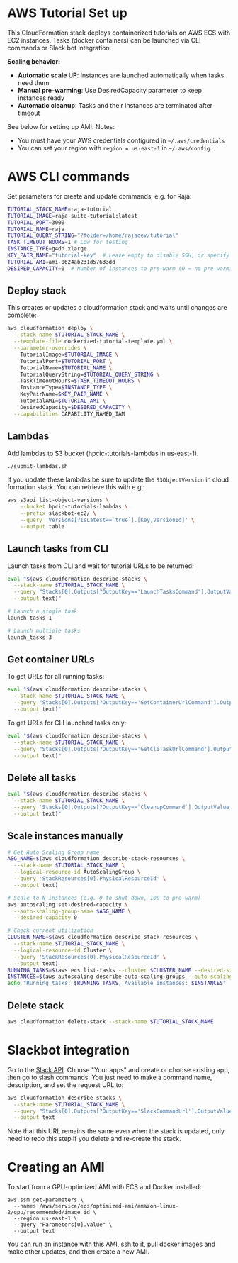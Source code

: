 # AWS Tutorial Set up

This CloudFormation stack deploys containerized tutorials on AWS ECS with EC2 instances.
Tasks (docker containers) can be launched via CLI commands or Slack bot integration.

**Scaling behavior:**
- **Automatic scale UP**: Instances are launched automatically when tasks need them
- **Manual pre-warming**: Use DesiredCapacity parameter to keep instances ready
- **Automatic cleanup**: Tasks and their instances are terminated after timeout

See below for setting up AMI.
Notes:
- You must have your AWS credentials configured in `~/.aws/credentials`
- You can set your region with `region = us-east-1` in `~/.aws/config`.

# AWS CLI commands
Set parameters for create and update commands, e.g. for Raja:
``` bash
TUTORIAL_STACK_NAME=raja-tutorial
TUTORIAL_IMAGE=raja-suite-tutorial:latest
TUTORIAL_PORT=3000
TUTORIAL_NAME=raja
TUTORIAL_QUERY_STRING="?folder=/home/rajadev/tutorial"
TASK_TIMEOUT_HOURS=1 # Low for testing
INSTANCE_TYPE=g4dn.xlarge
KEY_PAIR_NAME="tutorial-key"  # Leave empty to disable SSH, or specify key pair name
TUTORIAL_AMI=ami-0624ab231d57633dd
DESIRED_CAPACITY=0  # Number of instances to pre-warm (0 = no pre-warming, 10 = keep 10 ready)
```

## Deploy stack
This creates or updates a cloudformation stack and waits until changes are complete:
``` bash
aws cloudformation deploy \
  --stack-name $TUTORIAL_STACK_NAME \
  --template-file dockerized-tutorial-template.yml \
  --parameter-overrides \
    TutorialImage=$TUTORIAL_IMAGE \
    TutorialPort=$TUTORIAL_PORT \
    TutorialName=$TUTORIAL_NAME \
    TutorialQueryString=$TUTORIAL_QUERY_STRING \
    TaskTimeoutHours=$TASK_TIMEOUT_HOURS \
    InstanceType=$INSTANCE_TYPE \
    KeyPairName=$KEY_PAIR_NAME \
    TutorialAMI=$TUTORIAL_AMI \
    DesiredCapacity=$DESIRED_CAPACITY \
  --capabilities CAPABILITY_NAMED_IAM
```

## Lambdas
Add lambdas to S3 bucket (hpcic-tutorials-lambdas in us-east-1).
``` bash
./submit-lambdas.sh
```

If you update these lambdas be sure to update the `S3ObjectVersion` in cloud formation stack. You can retrieve this with e.g.:
``` bash
aws s3api list-object-versions \
    --bucket hpcic-tutorials-lambdas \
    --prefix slackbot-ec2/ \
    --query 'Versions[?IsLatest==`true`].[Key,VersionId]' \
    --output table
```

## Launch tasks from CLI
Launch tasks from CLI and wait for tutorial URLs to be returned:
``` bash
eval "$(aws cloudformation describe-stacks \
  --stack-name $TUTORIAL_STACK_NAME \
  --query "Stacks[0].Outputs[?OutputKey=='LaunchTasksCommand'].OutputValue" \
  --output text)"

# Launch a single task
launch_tasks 1

# Launch multiple tasks
launch_tasks 3
```

## Get container URLs
To get URLs for all running tasks:
``` bash
eval "$(aws cloudformation describe-stacks \
  --stack-name $TUTORIAL_STACK_NAME \
  --query "Stacks[0].Outputs[?OutputKey=='GetContainerUrlCommand'].OutputValue" \
  --output text)"
```

To get URLs for CLI launched tasks only:
``` bash
eval "$(aws cloudformation describe-stacks \
  --stack-name $TUTORIAL_STACK_NAME \
  --query "Stacks[0].Outputs[?OutputKey=='GetCliTaskUrlCommand'].OutputValue" \
  --output text)"
```

## Delete all tasks
``` bash
eval "$(aws cloudformation describe-stacks \
  --stack-name $TUTORIAL_STACK_NAME \
  --query 'Stacks[0].Outputs[?OutputKey==`CleanupCommand`].OutputValue' \
  --output text)"
```

## Scale instances manually
``` bash
# Get Auto Scaling Group name
ASG_NAME=$(aws cloudformation describe-stack-resources \
  --stack-name $TUTORIAL_STACK_NAME \
  --logical-resource-id AutoScalingGroup \
  --query 'StackResources[0].PhysicalResourceId' \
  --output text)

# Scale to N instances (e.g. 0 to shut down, 100 to pre-warm)
aws autoscaling set-desired-capacity \
  --auto-scaling-group-name $ASG_NAME \
  --desired-capacity 0

# Check current utilization
CLUSTER_NAME=$(aws cloudformation describe-stack-resources \
  --stack-name $TUTORIAL_STACK_NAME \
  --logical-resource-id Cluster \
  --query 'StackResources[0].PhysicalResourceId' \
  --output text)
RUNNING_TASKS=$(aws ecs list-tasks --cluster $CLUSTER_NAME --desired-status RUNNING --query 'length(taskArns[])')
INSTANCES=$(aws autoscaling describe-auto-scaling-groups --auto-scaling-group-names $ASG_NAME --query 'AutoScalingGroups[0].Instances[?LifecycleState==`InService`]' --output json | jq length)
echo "Running tasks: $RUNNING_TASKS, Available instances: $INSTANCES"
```

## Delete stack
``` bash
aws cloudformation delete-stack --stack-name $TUTORIAL_STACK_NAME
```

# Slackbot integration
Go to the [Slack API](https://api.slack.com/). Choose "Your apps" and create or choose existing app, then go to slash commands. You just need to make a command name, description, and set the request URL to:

``` bash
aws cloudformation describe-stacks \
  --stack-name $TUTORIAL_STACK_NAME \
  --query "Stacks[0].Outputs[?OutputKey=='SlackCommandUrl'].OutputValue" \
  --output text
```

Note that this URL remains the same even when the stack is updated, only need to redo this step if you delete and re-create the stack.

# Creating an AMI
To start from a GPU-optimized AMI with ECS and Docker installed:
```
aws ssm get-parameters \
  --names /aws/service/ecs/optimized-ami/amazon-linux-2/gpu/recommended/image_id \
  --region us-east-1 \
  --query "Parameters[0].Value" \
  --output text
```
You can run an instance with this AMI, ssh to it, pull docker images and make other updates, and then create a new AMI.
